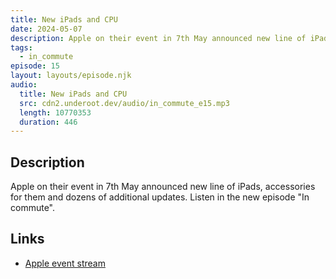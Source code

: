 ```yaml
---
title: New iPads and CPU
date: 2024-05-07
description: Apple on their event in 7th May announced new line of iPads, accessories for them and dozens of additional updates. Listen in the new episode "In commute".
tags:
  - in_commute
episode: 15
layout: layouts/episode.njk
audio:
  title: New iPads and CPU
  src: cdn2.underoot.dev/audio/in_commute_e15.mp3
  length: 10770353
  duration: 446
---
```

## Description
Apple on their event in 7th May announced new line of iPads, accessories for them and dozens of additional updates. Listen in the new episode "In commute".

## Links
- <a href="https://www.youtube.com/watch?v=f1J38FlDKxo" target="_blank">Apple event stream</a>
